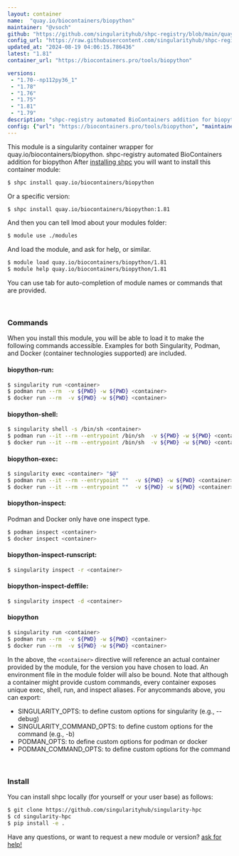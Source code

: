 ```yaml
---
layout: container
name:  "quay.io/biocontainers/biopython"
maintainer: "@vsoch"
github: "https://github.com/singularityhub/shpc-registry/blob/main/quay.io/biocontainers/biopython/container.yaml"
config_url: "https://raw.githubusercontent.com/singularityhub/shpc-registry/main/quay.io/biocontainers/biopython/container.yaml"
updated_at: "2024-08-19 04:06:15.786436"
latest: "1.81"
container_url: "https://biocontainers.pro/tools/biopython"

versions:
 - "1.70--np112py36_1"
 - "1.78"
 - "1.76"
 - "1.75"
 - "1.81"
 - "1.79"
description: "shpc-registry automated BioContainers addition for biopython"
config: {"url": "https://biocontainers.pro/tools/biopython", "maintainer": "@vsoch", "description": "shpc-registry automated BioContainers addition for biopython", "latest": {"1.81": "sha256:10d755c731c82a22d91fc346f338ba47d5fd4f3b357828f5bbc903c9be865614"}, "tags": {"1.70--np112py36_1": "sha256:ebeefa970033653f1b3deb9b428f6ede3a9f628bee7a4a2b1194b2d2e0be1346", "1.78": "sha256:8bdeb52fb15b5f61c40292f73d85a3a77cda4bbd95d29e710ddaad7a6bf76720", "1.76": "sha256:b0204cf662a3d858f6c28627124b83ed6f564e2b156b8788092f2dd9256c9290", "1.75": "sha256:fa2c959d7b17b27dd1d3ca3dcc18ac4002f971d1731d57ddcdbd204afab90dba", "1.81": "sha256:10d755c731c82a22d91fc346f338ba47d5fd4f3b357828f5bbc903c9be865614", "1.79": "sha256:937556be7fd782859ece3138e0b8beae3f4645ae8c8fcf304bd56d06084ae37b"}, "docker": "quay.io/biocontainers/biopython"}
---
```


This module is a singularity container wrapper for quay.io/biocontainers/biopython.
shpc-registry automated BioContainers addition for biopython
After [installing shpc](#install) you will want to install this container module:


```bash
$ shpc install quay.io/biocontainers/biopython
```

Or a specific version:

```bash
$ shpc install quay.io/biocontainers/biopython:1.81
```

And then you can tell lmod about your modules folder:

```bash
$ module use ./modules
```

And load the module, and ask for help, or similar.

```bash
$ module load quay.io/biocontainers/biopython/1.81
$ module help quay.io/biocontainers/biopython/1.81
```

You can use tab for auto-completion of module names or commands that are provided.

<br>

### Commands

When you install this module, you will be able to load it to make the following commands accessible.
Examples for both Singularity, Podman, and Docker (container technologies supported) are included.

#### biopython-run:

```bash
$ singularity run <container>
$ podman run --rm  -v ${PWD} -w ${PWD} <container>
$ docker run --rm  -v ${PWD} -w ${PWD} <container>
```

#### biopython-shell:

```bash
$ singularity shell -s /bin/sh <container>
$ podman run --it --rm --entrypoint /bin/sh  -v ${PWD} -w ${PWD} <container>
$ docker run --it --rm --entrypoint /bin/sh  -v ${PWD} -w ${PWD} <container>
```

#### biopython-exec:

```bash
$ singularity exec <container> "$@"
$ podman run --it --rm --entrypoint ""  -v ${PWD} -w ${PWD} <container> "$@"
$ docker run --it --rm --entrypoint ""  -v ${PWD} -w ${PWD} <container> "$@"
```

#### biopython-inspect:

Podman and Docker only have one inspect type.

```bash
$ podman inspect <container>
$ docker inspect <container>
```

#### biopython-inspect-runscript:

```bash
$ singularity inspect -r <container>
```

#### biopython-inspect-deffile:

```bash
$ singularity inspect -d <container>
```



#### biopython

```bash
$ singularity run <container>
$ podman run --rm  -v ${PWD} -w ${PWD} <container>
$ docker run --rm  -v ${PWD} -w ${PWD} <container>
```


In the above, the `<container>` directive will reference an actual container provided
by the module, for the version you have chosen to load. An environment file in the
module folder will also be bound. Note that although a container
might provide custom commands, every container exposes unique exec, shell, run, and
inspect aliases. For anycommands above, you can export:

 - SINGULARITY_OPTS: to define custom options for singularity (e.g., --debug)
 - SINGULARITY_COMMAND_OPTS: to define custom options for the command (e.g., -b)
 - PODMAN_OPTS: to define custom options for podman or docker
 - PODMAN_COMMAND_OPTS: to define custom options for the command

<br>

### Install

You can install shpc locally (for yourself or your user base) as follows:

```bash
$ git clone https://github.com/singularityhub/singularity-hpc
$ cd singularity-hpc
$ pip install -e .
```

Have any questions, or want to request a new module or version? [ask for help!](https://github.com/singularityhub/singularity-hpc/issues)